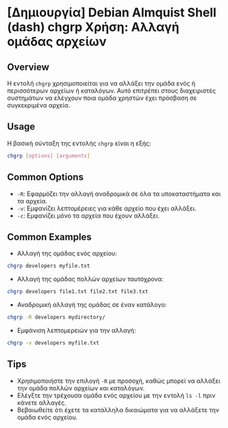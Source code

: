 # [Δημιουργία] Debian Almquist Shell (dash) chgrp Χρήση: Αλλαγή ομάδας αρχείων

## Overview
Η εντολή `chgrp` χρησιμοποιείται για να αλλάξει την ομάδα ενός ή περισσότερων αρχείων ή καταλόγων. Αυτό επιτρέπει στους διαχειριστές συστημάτων να ελέγχουν ποια ομάδα χρηστών έχει πρόσβαση σε συγκεκριμένα αρχεία.

## Usage
Η βασική σύνταξη της εντολής `chgrp` είναι η εξής:

```bash
chgrp [options] [arguments]
```

## Common Options
- `-R`: Εφαρμόζει την αλλαγή αναδρομικά σε όλα τα υποκαταστήματα και τα αρχεία.
- `-v`: Εμφανίζει λεπτομέρειες για κάθε αρχείο που έχει αλλάξει.
- `-c`: Εμφανίζει μόνο τα αρχεία που έχουν αλλάξει.

## Common Examples
- Αλλαγή της ομάδας ενός αρχείου:
```bash
chgrp developers myfile.txt
```

- Αλλαγή της ομάδας πολλών αρχείων ταυτόχρονα:
```bash
chgrp developers file1.txt file2.txt file3.txt
```

- Αναδρομική αλλαγή της ομάδας σε έναν κατάλογο:
```bash
chgrp -R developers mydirectory/
```

- Εμφάνιση λεπτομερειών για την αλλαγή:
```bash
chgrp -v developers myfile.txt
```

## Tips
- Χρησιμοποιήστε την επιλογή `-R` με προσοχή, καθώς μπορεί να αλλάξει την ομάδα πολλών αρχείων και καταλόγων.
- Ελέγξτε την τρέχουσα ομάδα ενός αρχείου με την εντολή `ls -l` πριν κάνετε αλλαγές.
- Βεβαιωθείτε ότι έχετε τα κατάλληλα δικαιώματα για να αλλάξετε την ομάδα ενός αρχείου.